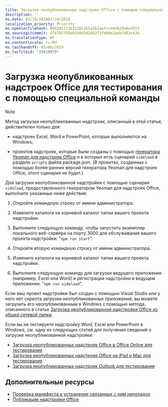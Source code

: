 ```yaml
---
title: Загрузка неопубликованных надстроек Office с помощью специальной команды
description: ''
ms.date: 03/19/201907/24/2018
localization_priority: Priority
ms.openlocfilehash: 69d39c2736312653b5a362aefccd41629e6e3555
ms.sourcegitcommit: 47b792755e655043d3db2f1fdb9a1eeb7453c636
ms.translationtype: HT
ms.contentlocale: ru-RU
ms.lasthandoff: 05/06/2019
ms.locfileid: "33619079"
---
```

# <a name="sideload-office-add-ins-for-testing-using-the-sideload-command"></a>Загрузка неопубликованных надстроек Office для тестирования с помощью специальной команды
 
> [!NOTE]
> Метод загрузки неопубликованных надстроек, описанный в этой статье, действителен только для:
> 
> - надстроек Excel, Word и PowerPoint, которые выполняются на Windows;
> 
> - проектов надстроек, которые были созданы с помощью [генератора Yeoman для надстроек Office](https://github.com/OfficeDev/generator-office) и в которых есть сценарий `sideload` в разделе `scripts` файла package.json. (В проектах, созданных с помощью более ранних версий генератора Yeoman для надстроек Office, этого сценария не будет.)
 
Для загрузки неопубликованной надстройки с помощью сценария `sideload`, предоставленного генератором Yeoman для надстроек Office, выполните указанные ниже действия:

1. Откройте командную строку от имени администратора.

2. Измените каталоги на корневой каталог папки вашего проекта надстройки.

3. Выполните следующую команду, чтобы запустить экземпляр локального веб-сервера на порту 3000 для обслуживания вашего проекта надстройки: "`npm run start`".

4. Откройте вторую командную строку от имени администратора.

5. Измените каталоги на корневой каталог папки вашего проекта надстройки.

6. Выполните следующую команду для загрузки ведущего приложения (например, Excel или Word) и регистрации надстройки в ведущем приложении: "`npm run sideload`".

Если ваш проект надстройки был создан с помощью Visual Studio или у него нет скрипта загрузки неопубликованных приложений, вы можете загрузить его неопубликованным в Windows с помощью метода, описанного в статье [Загрузка неопубликованной надстройки Office из общей сетевой папки](create-a-network-shared-folder-catalog-for-task-pane-and-content-add-ins.md).

Если вы не тестируете надстройку Word, Excel или PowerPoint в Windows, см. одну из следующих статей для получения сведений о загрузке неопубликованной надстройки:
 
- [Загрузка неопубликованных надстроек Office в Office Online для тестирования](sideload-office-add-ins-for-testing.md)
- [Загрузка неопубликованных надстроек Office на iPad и Mac для тестирования](sideload-an-office-add-in-on-ipad-and-mac.md)
- [Загрузка неопубликованных надстроек Outlook для тестирования](/outlook/add-ins/sideload-outlook-add-ins-for-testing)

## <a name="see-also"></a>Дополнительные ресурсы

- [Проверка манифеста и устранение связанных с ним неполадок](troubleshoot-manifest.md)
- [Публикация надстройки Office](../publish/publish.md)
